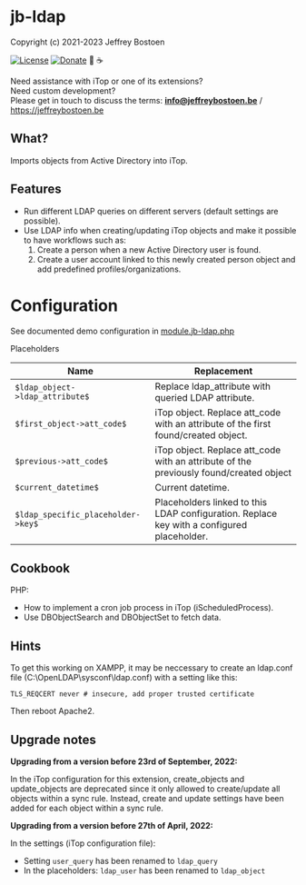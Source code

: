 # jb-ldap

Copyright (c) 2021-2023 Jeffrey Bostoen

[![License](https://img.shields.io/github/license/jbostoen/iTop-custom-extensions)](https://github.com/jbostoen/iTop-custom-extensions/blob/master/license.md)
[![Donate](https://img.shields.io/badge/Donate-PayPal-green.svg)](https://www.paypal.me/jbostoen)
🍻 ☕

Need assistance with iTop or one of its extensions?  
Need custom development?  
Please get in touch to discuss the terms: **info@jeffreybostoen.be** / https://jeffreybostoen.be

## What?

Imports objects from Active Directory into iTop.

## Features

* Run different LDAP queries on different servers (default settings are possible).
* Use LDAP info when creating/updating iTop objects and make it possible to have workflows such as:
    1. Create a person when a new Active Directory user is found.
	2. Create a user account linked to this newly created person object and add predefined profiles/organizations.


# Configuration

See documented demo configuration in [module.jb-ldap.php](module.jb-ldap.php)

Placeholders

| Name                        	     | Replacement                                                                                |
| ---------------------------------- | ------------------------------------------------------------------------------------------ |
| `$ldap_object->ldap_attribute$`    | Replace ldap_attribute with queried LDAP attribute.                                        |
| `$first_object->att_code$`         | iTop object. Replace att_code with an attribute of the first found/created object.         |
| `$previous->att_code$`             | iTop object. Replace att_code with an attribute of the previously found/created object     |
| `$current_datetime$`               | Current datetime.                                                                          |
| `$ldap_specific_placeholder->key$` | Placeholders linked to this LDAP configuration. Replace key with a configured placeholder. |                                                                     |




## Cookbook

PHP:
* How to implement a cron job process in iTop (iScheduledProcess).
* Use DBObjectSearch and DBObjectSet to fetch data.

## Hints

To get this working on XAMPP, it may be neccessary to create an ldap.conf file (C:\OpenLDAP\sysconf\ldap.conf) with a setting like this:  

```TLS_REQCERT never # insecure, add proper trusted certificate```

Then reboot Apache2.

## Upgrade notes

**Upgrading from a version before 23rd of September, 2022:**

In the iTop configuration for this extension, create_objects and update_objects are deprecated since it only allowed to create/update all objects within a sync rule.
Instead, create and update settings have been added for each object within a sync rule.


**Upgrading from a version before 27th of April, 2022:**

In the settings (iTop configuration file):
* Setting `user_query` has been renamed to `ldap_query`
* In the placeholders: `ldap_user` has been renamed to `ldap_object`
